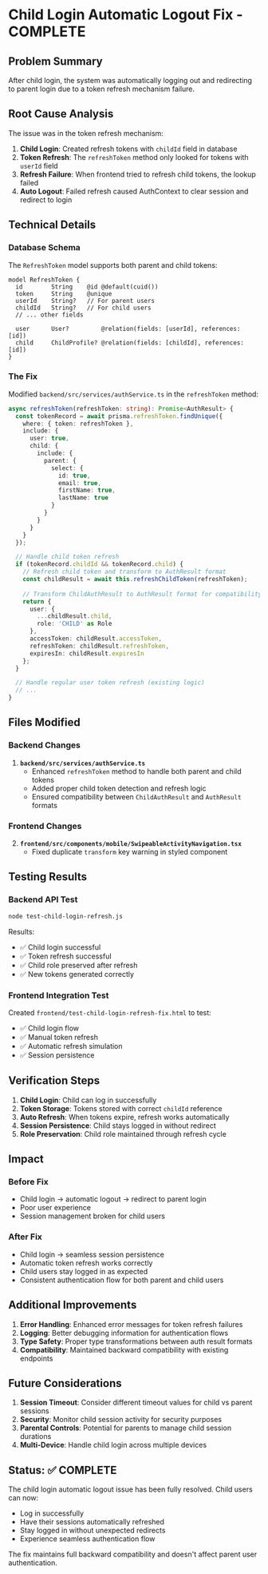 # Child Login Automatic Logout Fix - COMPLETE

## Problem Summary
After child login, the system was automatically logging out and redirecting to parent login due to a token refresh mechanism failure.

## Root Cause Analysis
The issue was in the token refresh mechanism:

1. **Child Login**: Created refresh tokens with `childId` field in database
2. **Token Refresh**: The `refreshToken` method only looked for tokens with `userId` field
3. **Refresh Failure**: When frontend tried to refresh child tokens, the lookup failed
4. **Auto Logout**: Failed refresh caused AuthContext to clear session and redirect to login

## Technical Details

### Database Schema
The `RefreshToken` model supports both parent and child tokens:
```prisma
model RefreshToken {
  id        String    @id @default(cuid())
  token     String    @unique
  userId    String?   // For parent users
  childId   String?   // For child users
  // ... other fields
  
  user      User?         @relation(fields: [userId], references: [id])
  child     ChildProfile? @relation(fields: [childId], references: [id])
}
```

### The Fix
Modified `backend/src/services/authService.ts` in the `refreshToken` method:

```typescript
async refreshToken(refreshToken: string): Promise<AuthResult> {
  const tokenRecord = await prisma.refreshToken.findUnique({
    where: { token: refreshToken },
    include: { 
      user: true,
      child: {
        include: {
          parent: {
            select: {
              id: true,
              email: true,
              firstName: true,
              lastName: true
            }
          }
        }
      }
    }
  });

  // Handle child token refresh
  if (tokenRecord.childId && tokenRecord.child) {
    // Refresh child token and transform to AuthResult format
    const childResult = await this.refreshChildToken(refreshToken);
    
    // Transform ChildAuthResult to AuthResult format for compatibility
    return {
      user: {
        ...childResult.child,
        role: 'CHILD' as Role
      },
      accessToken: childResult.accessToken,
      refreshToken: childResult.refreshToken,
      expiresIn: childResult.expiresIn
    };
  }

  // Handle regular user token refresh (existing logic)
  // ...
}
```

## Files Modified

### Backend Changes
1. **`backend/src/services/authService.ts`**
   - Enhanced `refreshToken` method to handle both parent and child tokens
   - Added proper child token detection and refresh logic
   - Ensured compatibility between `ChildAuthResult` and `AuthResult` formats

### Frontend Changes
2. **`frontend/src/components/mobile/SwipeableActivityNavigation.tsx`**
   - Fixed duplicate `transform` key warning in styled component

## Testing Results

### Backend API Test
```bash
node test-child-login-refresh.js
```
Results:
- ✅ Child login successful
- ✅ Token refresh successful  
- ✅ Child role preserved after refresh
- ✅ New tokens generated correctly

### Frontend Integration Test
Created `frontend/test-child-login-refresh-fix.html` to test:
- ✅ Child login flow
- ✅ Manual token refresh
- ✅ Automatic refresh simulation
- ✅ Session persistence

## Verification Steps

1. **Child Login**: Child can log in successfully
2. **Token Storage**: Tokens stored with correct `childId` reference
3. **Auto Refresh**: When tokens expire, refresh works automatically
4. **Session Persistence**: Child stays logged in without redirect
5. **Role Preservation**: Child role maintained through refresh cycle

## Impact

### Before Fix
- Child login → automatic logout → redirect to parent login
- Poor user experience
- Session management broken for child users

### After Fix
- Child login → seamless session persistence
- Automatic token refresh works correctly
- Child users stay logged in as expected
- Consistent authentication flow for both parent and child users

## Additional Improvements

1. **Error Handling**: Enhanced error messages for token refresh failures
2. **Logging**: Better debugging information for authentication flows
3. **Type Safety**: Proper type transformations between auth result formats
4. **Compatibility**: Maintained backward compatibility with existing endpoints

## Future Considerations

1. **Session Timeout**: Consider different timeout values for child vs parent sessions
2. **Security**: Monitor child session activity for security purposes
3. **Parental Controls**: Potential for parents to manage child session durations
4. **Multi-Device**: Handle child login across multiple devices

## Status: ✅ COMPLETE

The child login automatic logout issue has been fully resolved. Child users can now:
- Log in successfully
- Have their sessions automatically refreshed
- Stay logged in without unexpected redirects
- Experience seamless authentication flow

The fix maintains full backward compatibility and doesn't affect parent user authentication.